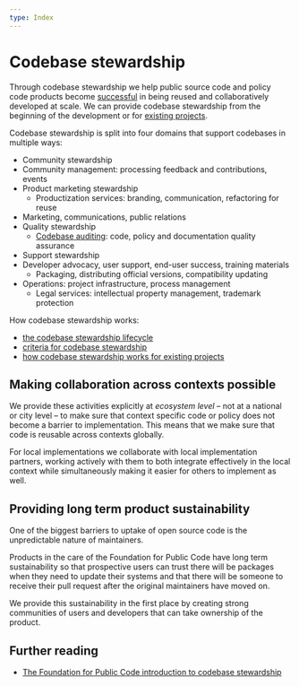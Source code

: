 ```yaml
---
type: Index
---
```


# Codebase stewardship

Through codebase stewardship we help public source code and policy code products become [successful](success-for-a-codebase.md) in being reused and collaboratively developed at scale.
We can provide codebase stewardship from the beginning of the development or for [existing projects](for-existing-projects.md).

Codebase stewardship is split into four domains that support codebases in multiple ways:

* Community stewardship
* Community management: processing feedback and contributions, events
* Product marketing stewardship
  * Productization services: branding, communication, refactoring for reuse
* Marketing, communications, public relations
* Quality stewardship
  * [Codebase auditing](../codebase-auditing/index.md): code, policy and documentation quality assurance
* Support stewardship
* Developer advocacy, user support, end-user success, training materials
  * Packaging, distributing official versions, compatibility updating
* Operations: project infrastructure, process management
  * Legal services: intellectual property management, trademark protection

How codebase stewardship works:

* [the codebase stewardship lifecycle](lifecycle.md)
* [criteria for codebase stewardship](criteria-for-codebase-stewardship.md)
* [how codebase stewardship works for existing projects](for-existing-projects.md)

## Making collaboration across contexts possible

We provide these activities explicitly at _ecosystem level_ – not at a national or city level – to make sure that context specific code or policy does not become a barrier to implementation.
This means that we make sure that code is reusable across contexts globally.

For local implementations we collaborate with local implementation partners, working actively with them to both integrate effectively in the local context while simultaneously making it easier for others to implement as well.

## Providing long term product sustainability

One of the biggest barriers to uptake of open source code is the unpredictable nature of maintainers.

Products in the care of the Foundation for Public Code have long term sustainability so that prospective users can trust there will be packages when they need to update their systems and that there will be someone to receive their pull request after the original maintainers have moved on.

We provide this sustainability in the first place by creating strong communities of users and developers that can take ownership of the product.

## Further reading

* [The Foundation for Public Code introduction to codebase stewardship](https://publiccode.net/codebase-stewardship/)
